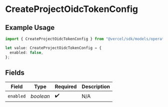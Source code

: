 # CreateProjectOidcTokenConfig

## Example Usage

```typescript
import { CreateProjectOidcTokenConfig } from "@vercel/sdk/models/operations/createproject.js";

let value: CreateProjectOidcTokenConfig = {
  enabled: false,
};
```

## Fields

| Field              | Type               | Required           | Description        |
| ------------------ | ------------------ | ------------------ | ------------------ |
| `enabled`          | *boolean*          | :heavy_check_mark: | N/A                |